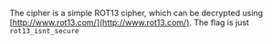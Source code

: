 The cipher is a simple ROT13 cipher, which can be decrypted using [http://www.rot13.com/](http://www.rot13.com/). The flag is just `rot13_isnt_secure`
